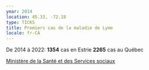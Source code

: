 ```yaml
---
year: 2014
location: 45.33, -72.18
type: TICKS
title: Premiers cas de la maladie de Lyme
locale: fr-CA
---
```

De 2014 à 2022:
 **1354** cas en Estrie
 **2265** cas au Québec


[Ministère de la Santé et des Services sociaux](https://www.msss.gouv.qc.ca/professionnels/zoonoses/maladie-lyme/tableau-des-cas-humains-lyme-archives/)
